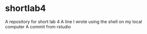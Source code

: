 # shortlab4
A repository for short lab 4
A line I wrote using the shell on my local computer
A commit from rstudio

